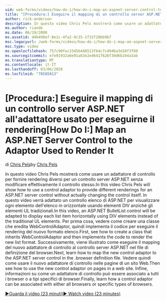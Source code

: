 ```yaml
---
uid: web-forms/videos/how-do-i/how-do-i-map-an-aspnet-server-control-to-the-adaptor-used-to-render-it
title: "[Procedura:] Eseguire il mapping di un controllo server ASP.NET all'adattatore usato per eseguirne il rendering | Microsoft Docs"
author: rick-anderson
description: In questo video Chris Pels mostrerà come usare un adattatore di controllo per fornire rendering diversi per un controllo server ASP.NET senza modificare effettivamente il...
ms.author: riande
ms.date: 06/19/2008
ms.assetid: d4b498ef-8e1c-4fa2-9c35-1f32f20bb9b7
msc.legacyurl: /web-forms/videos/how-do-i/how-do-i-map-an-aspnet-server-control-to-the-adaptor-used-to-render-it
msc.type: video
ms.openlocfilehash: 757c90fac3345b448513fb4c7cd946a3d10f3f89
ms.sourcegitcommit: e7e91932a6e91a63e2e46417626f39d6b244a3ab
ms.translationtype: MT
ms.contentlocale: it-IT
ms.lasthandoff: 03/06/2020
ms.locfileid: "78585813"
---
```

# <a name="how-do-i-map-an-aspnet-server-control-to-the-adaptor-used-to-render-it"></a><span data-ttu-id="a9a7d-103">[Procedura:] Eseguire il mapping di un controllo server ASP.NET all'adattatore usato per eseguirne il rendering</span><span class="sxs-lookup"><span data-stu-id="a9a7d-103">[How Do I:] Map an ASP.NET Server Control to the Adaptor Used to Render It</span></span>

<span data-ttu-id="a9a7d-104">di [Chris Pels](https://twitter.com/chrispels)</span><span class="sxs-lookup"><span data-stu-id="a9a7d-104">by [Chris Pels](https://twitter.com/chrispels)</span></span>

<span data-ttu-id="a9a7d-105">In questo video Chris Pels mostrerà come usare un adattatore di controllo per fornire rendering diversi per un controllo server ASP.NET senza modificare effettivamente il controllo stesso.</span><span class="sxs-lookup"><span data-stu-id="a9a7d-105">In this video Chris Pels will show how to use a control adaptor to provide different renderings for an ASP.NET server control without actually changing the control itself.</span></span> <span data-ttu-id="a9a7d-106">In questo video verrà adattato un controllo elenco di ASP.NET per visualizzare ogni elemento dell'elenco in orizzontale usando elementi DIV anziché gli elementi UL tradizionali.</span><span class="sxs-lookup"><span data-stu-id="a9a7d-106">In this video, an ASP.NET BulletList control will be adapted to display each list item horizontally using DIV elements instead of the traditional UL elements.</span></span> <span data-ttu-id="a9a7d-107">Per prima cosa, vedere come creare una classe che eredita WebControlAdaptor, quindi implementa il codice per eseguire il rendering del nuovo formato elenco.</span><span class="sxs-lookup"><span data-stu-id="a9a7d-107">First, see how to create a class that inherits WebControlAdaptor and then implements the code to render the new list format.</span></span> <span data-ttu-id="a9a7d-108">Successivamente, viene illustrato come eseguire il mapping del nuovo adattatore di controllo al controllo server ASP.NET nel file di definizione del browser.</span><span class="sxs-lookup"><span data-stu-id="a9a7d-108">Next, learn how to map the new control adaptor to the ASP.NET server control in the .browser definition file.</span></span> <span data-ttu-id="a9a7d-109">Vedere quindi come usare il nuovo adattatore di controllo nelle pagine di un sito Web.</span><span class="sxs-lookup"><span data-stu-id="a9a7d-109">Then see how to use the new control adaptor on pages in a web site.</span></span> <span data-ttu-id="a9a7d-110">Infine, informazioni su come un adattatore di controllo può essere associato a tutti i browser o a tipi specifici di browser.</span><span class="sxs-lookup"><span data-stu-id="a9a7d-110">Finally, learn how a control adaptor can be associated with either all browsers or specific types of browsers.</span></span>

[<span data-ttu-id="a9a7d-111">&#9654;Guarda il video (23 minuti)</span><span class="sxs-lookup"><span data-stu-id="a9a7d-111">&#9654; Watch video (23 minutes)</span></span>](https://channel9.msdn.com/Blogs/ASP-NET-Site-Videos/how-do-i-map-an-aspnet-server-control-to-the-adaptor-used-to-render-it)
